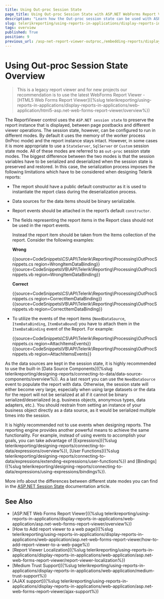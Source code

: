 ```yaml
---
title: Using Out-proc Session State
page_title: Using Out-proc Session State with ASP.NET WebForms Report Viewer
description: "Learn how the Out-proc session state can be used with ASP.NET WebForms Report Viewer and when one should or should not use it."
slug: telerikreporting/using-reports-in-applications/display-reports-in-applications/web-application/asp.net-web-forms-report-viewer/using-out-proc-session-state/overview
tags: overview
published: True
position: 9
previous_url: /asp-net-report-viewer-outproc,/embedding-reports/display-reports-in-applications/web-application/asp.net-web-forms-report-viewer/using-out-proc-session-state/overview,/asp-net-report-viewer-outproc-modify-textbox-value,/asp-net-report-viewer-outproc-using report-params-to-retrieve-specific-data
---
```


# Using Out-proc Session State Overview

> This is a legacy report viewer and for new projects our recommendation is to use the latest WebForms Report Viewer - [HTML5 Web Forms Report Viewer]({%slug telerikreporting/using-reports-in-applications/display-reports-in-applications/web-application/html5-asp.net-web-forms-report-viewer/overview%})

The ReportViewer control uses the `ASP.NET session state` to preserve the report instance that is displayed, between page postbacks and different viewer operations. The session state, however, can be configured to run in different modes. By default it uses the memory of the worker process (InProc mode) and the report instance stays intact. However, in some cases it is more appropriate to use a `StateServer`, `SqlServer` or `Custom` session state mode. All of these modes are referred to as `out-proc` session state modes. The biggest difference between the two modes is that the session variables have to be serialized and deserialized when the session state is preserved and restored. In this case, the serialization process imposes the following limitations which have to be considered when designing Telerik reports:

* The report should have a public default constructor as it is used to instantiate the report class during the deserialization process.
* Data sources for the data items should be binary serializable.
* Report events should be attached in the report’s default `constructor`.
* The fields representing the report items in the Report class should not be used in the report events.

	Instead the report item should be taken from the Items collection of the report. Consider the following examples:

	__Wrong__

	{{source=CodeSnippets\CS\API\Telerik\Reporting\Processing\OutProcSnippets.cs region=WrongItemDataBinding}}
	{{source=CodeSnippets\VB\API\Telerik\Reporting\Processing\OutProcSnippets.vb region=WrongItemDataBinding}}

	__Correct__

	{{source=CodeSnippets\CS\API\Telerik\Reporting\Processing\OutProcSnippets.cs region=CorrectItemDataBinding}}
	{{source=CodeSnippets\VB\API\Telerik\Reporting\Processing\OutProcSnippets.vb region=CorrectItemDataBinding}}


* To utilize the events of the report items (`NeedDataSource`, `ItemDataBinding`, `ItemDataBound`) you have to attach them in the `ItemDataBinding` event of the Report. For example:

	{{source=CodeSnippets\CS\API\Telerik\Reporting\Processing\OutProcSnippets.cs region=AttachItemsEvents}}
	{{source=CodeSnippets\VB\API\Telerik\Reporting\Processing\OutProcSnippets.vb region=AttachItemsEvents}}


As the data sources are kept in the session state, it is highly recommended to use the built-in [Data Source Components]({%slug telerikreporting/designing-reports/connecting-to-data/data-source-components/overview%}). As a last resort you can use the `NeedDataSource` event to populate the report with data. Otherwise, the session state will either become very large, especially when using large datasets or the data for the report will not be serialized at all if it cannot be binary serialized/deserialized (e.g. business objects, anonymous types, data adapters, etc.). You should restrain from setting an instance of your business object directly as a data source, as it would be serialized multiple times into the session.

It is highly recommended not to use events when designing reports. The reporting engine provides another powerful means to achieve the same functionality. For example, instead of using events to accomplish your goals, you can take advantage of [Expressions]({%slug telerikreporting/designing-reports/connecting-to-data/expressions/overview%}), [User Functions]({%slug telerikreporting/designing-reports/connecting-to-data/expressions/extending-expressions/user-functions%}) and [Bindings]({%slug telerikreporting/designing-reports/connecting-to-data/expressions/using-expressions/bindings%}).

More info about the differences between different state modes you can find in the [ASP.NET Session State](https://learn.microsoft.com/en-us/previous-versions/dotnet/articles/ms972429(v=msdn.10)) documentation article.

## See Also

* [ASP.NET Web Forms Report Viewer]({%slug telerikreporting/using-reports-in-applications/display-reports-in-applications/web-application/asp.net-web-forms-report-viewer/overview%})
* [How to Add report viewer to a web page]({%slug telerikreporting/using-reports-in-applications/display-reports-in-applications/web-application/asp.net-web-forms-report-viewer/how-to-add-report-viewer-to-a-web-page%})
* [Report Viewer Localization]({%slug telerikreporting/using-reports-in-applications/display-reports-in-applications/web-application/asp.net-web-forms-report-viewer/report-viewer-localization%})
* [Medium Trust Support]({%slug telerikreporting/using-reports-in-applications/display-reports-in-applications/web-application/medium-trust-support%})
* [AJAX support]({%slug telerikreporting/using-reports-in-applications/display-reports-in-applications/web-application/asp.net-web-forms-report-viewer/ajax-support%})
